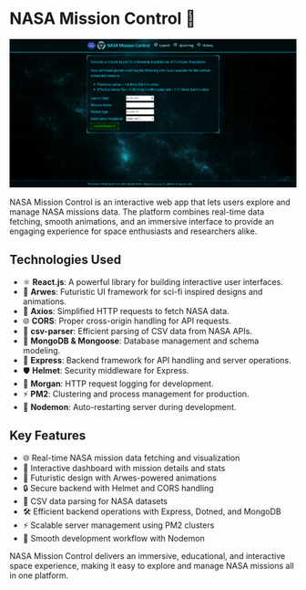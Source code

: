 # NASA Mission Control 🚀

![NASA Mission Control](app-photo.png)

NASA Mission Control is an interactive web app that lets users explore and manage NASA missions data. The platform combines real-time data fetching, smooth animations, and an immersive interface to provide an engaging experience for space enthusiasts and researchers alike.

## Technologies Used

- ⚛️ **React.js**: A powerful library for building interactive user interfaces.
- 🌌 **Arwes**: Futuristic UI framework for sci-fi inspired designs and animations.
- 🔄 **Axios**: Simplified HTTP requests to fetch NASA data.
- 🌐 **CORS**: Proper cross-origin handling for API requests.
- 📂 **csv-parser**: Efficient parsing of CSV data from NASA APIs.
- 💾 **MongoDB & Mongoose**: Database management and schema modeling.
- 🔧 **Express**: Backend framework for API handling and server operations.
- 🛡️ **Helmet**: Security middleware for Express.
- 📝 **Morgan**: HTTP request logging for development.
- ⚡ **PM2**: Clustering and process management for production.
- 🔁 **Nodemon**: Auto-restarting server during development.

## Key Features

- 🌐 Real-time NASA mission data fetching and visualization
- 🚀 Interactive dashboard with mission details and stats
- 🎨 Futuristic design with Arwes-powered animations
- 🔒 Secure backend with Helmet and CORS handling
- 📂 CSV data parsing for NASA datasets
- 🛠️ Efficient backend operations with Express, Dotned, and MongoDB
- ⚡ Scalable server management using PM2 clusters
- 🔁 Smooth development workflow with Nodemon

NASA Mission Control delivers an immersive, educational, and interactive space experience, making it easy to explore and manage NASA missions all in one platform.
